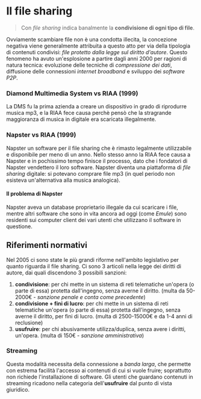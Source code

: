 # Il file sharing
> Con *file sharing* indica banalmente la **condivisione di ogni tipo di file**.

Ovviamente scambiare file non è una condotta illecita, la concezione negativa viene generalmente attribuita a questo atto per via della tipologia di contenuti condivisi: *file protetto dalla legge sul diritto d'autore*.
Questo fenomeno ha avuto un'esplosione a partire dagli anni 2000 per ragioni di natura tecnica: evoluzione delle tecniche di *compressione dei dati*, diffusione delle connessioni *internet broadband* e sviluppo dei *software P2P*.
### Diamond Multimedia System vs RIAA (1999)
La DMS fu la prima azienda a creare un dispositivo in grado di riprodurre musica mp3, e la RIAA fece causa perchè pensò che la stragrande maggioranza di musica in digitale era scaricata illegalmente.
### Napster vs RIAA (1999)
Napster un software per il file sharing che è rimasto legalmente utilizzabile e disponibile per meno di un anno. Nello stesso anno la RIAA fece causa a Napster e in pochissimo tempo finisce il processo, dato che i fondatori di Napster vendettero il loro software. Napster diventa una piattaforma di *file sharing* digitale: si potevano comprare file mp3 (in quel periodo non esisteva un'alternativa alla musica analogica).
#### Il problema di Napster
Napster aveva un database proprietario illegale da cui scaricare i file, mentre altri software che sono in vita ancora ad oggi (come *Emule*) sono residenti sui computer client dei vari utenti che utilizzano il software in questione.
## Riferimenti normativi
Nel 2005 ci sono state le più grandi riforme nell'ambito legislativo per quanto riguarda il file sharing. Ci sono 3 articoli nella legge dei diritti di autore, dai quali discendono 3 possibili sanzioni:
1) **condivisione**: per chi mette in un sistema di reti telematiche un'opera (o parte di essa) protetta dall'ingegno, senza averne il diritto. (multa da 50-2000€ - *sanzione penale e conta come precedente*)
2) **condivisione + fini di lucro**: per chi mette in un sistema di reti telematiche un'opera (o parte di essa) protetta dall'ingegno, senza averne il diritto, per fini di lucro. (multa di 2500-15000€ e da 1-4 anni di reclusione)
3) **usufruire**: per chi abusivamente utilizza/duplica, senza avere i diritti, un'opera. (multa di 150€ - *sanzione amministrativa*)
### Streaming
Questa modalità necessita della connessione a *banda larga*, che permette con estrema facilità l'accesso ai contenuti di cui si vuole fruire; soprattutto non richiede l'installazione di software. Gli utenti che guardano contenuti in streaming ricadono nella categoria dell'**usufruire** dal punto di vista giuridico.